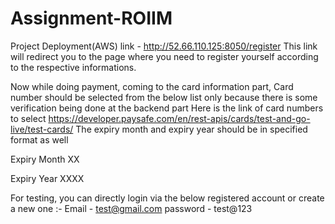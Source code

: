 # Assignment-ROIIM

Project Deployment(AWS) link - http://52.66.110.125:8050/register
This link will redirect you to the page where you need to register yourself according to the respective informations.

Now while doing payment, coming to the card information part, Card number should be selected from the below list only because there is some verification being done at the backend part Here is the link of card numbers to select https://developer.paysafe.com/en/rest-apis/cards/test-and-go-live/test-cards/ The expiry month and expiry year should be in specified format as well

Expiry Month XX

Expiry Year XXXX


For testing, you can directly login via the below registered account or create a new one :-
    Email    -  test@gmail.com
    password -  test@123
